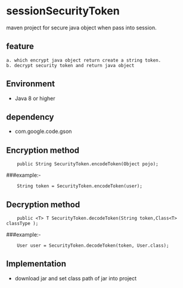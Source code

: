 # sessionSecurityToken

maven project for secure java object when pass into session.

## feature
	a. which encrypt java object return create a string token.
	b. decrypt security token and return java object

## Environment
- Java 8 or higher

## dependency
- com.google.code.gson

## Encryption method
```
	public String SecurityToken.encodeToken(Object pojo);
```
###example:-
```
	String token = SecurityToken.encodeToken(user);
```

## Decryption method
```
	public <T> T SecurityToken.decodeToken(String token,Class<T> classType );
```
###example:-
```
	User user = SecurityToken.decodeToken(token, User.class);
```

## Implementation
- download jar and set class path of jar into project

